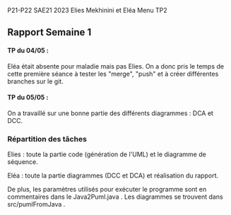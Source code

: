 P21-P22 SAE21 2023
Elies Mekhinini et Eléa Menu TP2

Rapport Semaine 1
---

#### TP du 04/05 :

Eléa était absente pour maladie mais pas Elies.
On a donc pris le temps de cette première séance à tester les "merge", "push"
et à créer différentes branches sur le git.

#### TP du 05/05 :
On a travaillé sur une bonne partie des différents diagrammes : DCA et DCC.

### Répartition des tâches

Elies : toute la partie code (génération de l'UML) et le diagramme de séquence.

Eléa  : toute la partie diagrammes (DCC et DCA) et réalisation du rapport. 

De plus, les paramètres utilisés pour exécuter le programme sont en commentaires dans le Java2Puml.java .
Les diagrammes se trouvent dans src/pumlFromJava .

